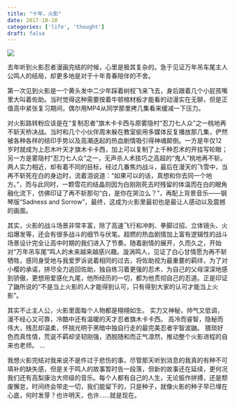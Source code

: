 ```yaml
---
title: "十年，火影"
date: 2017-10-10
categories: ['life', 'thought']
draft: false
---
```


![](https://i.loli.net/2019/03/17/5c8de5d5427e6.jpg)

去年听到火影忍者漫画完结的时候，心里是极其复杂的。急于见证万年吊车尾主人公鸣人的结局，却更多地是对于十年青春陪伴的不舍。

第一次见到火影是一个黄头发中二少年踩着树杈飞来飞去，身后跟着几个小屁孩嘴里大叫着佐助。当时觉得这种需要按着牛顿棺材板才能看的动漫实在无聊，但是正值高中紧张复习期间，偶尔用MP4从同学那里拷几集看来缓减一下压力。

对火影路转粉应该是在“复制忍者”旗木卡卡西与原雾隐村“忍刀七人众”之一桃地再不斩天桥决战。当时和几个小伙伴周末躲在教室偷用多媒体反复播放那几集，俨然被各种各样的结印手势以及高潮迭起的热血剧情吸引得神魂颠倒。一方是年仅12岁时就成为上忍木叶天才旗木卡卡西，加上可以复制了上千种忍术的开挂写轮眼；另一方是雾隐村“忍刀七人众”之一，无声杀人术技巧之高超的“鬼人”桃地再不斩。两人实力相近，却有着不同的目标，经过几番焦灼战斗，最后在漫天的飞雪中，当再不斩死在白的身边时，流着泪说道：“如果可以的话，真想和你去同一个地方。”，而与此同时，一颗雪花的结晶则因为白刚刚死去时残留的体温而在白的眼角融化流下，仿佛印证了再不斩那句“白，是你在哭泣么？”，再配上背景音乐——钢琴版“Sadness and Sorrow”，​最终，这成为火影里最初也是最让人感动以及震撼的画面。

其实，火影的战斗场景非常丰富，除了高速飞行和冲刺、拳脚过招、立体镜头、火焰爆发等，还会有很多战斗的细节与伏笔。超燃的热血剧情加上富有逻辑性的战斗场景设计完全让高中时期的我们进入了节奏。随着剧情的展开，久而久之，开始对“万年吊车尾”鸣人的未来越来越感兴趣。漩涡鸣人，见证了白心甘情愿为再不斩牺牲，感同身受地与我爱罗诉说着相同的过去，将佐助视为最重要的羁绊，为了对小樱的承诺，拼尽全力追回佐助，独自练习着更强的忍术，为自己的父母深深地感到骄傲，更想用爱感化九尾，他所经历的一切，都为他贯彻自己的忍道。正是印证了鼬所说的“不是当上火影的人才能得到认可，只有得到大家的认可才能当上火影”。

其实不止主人公，火影里面每个人物都是栩栩如生。
实力又神秘，帅气又低调，漫不经心又可靠，冷酷中还有温暖的天才忍者旗木卡卡西。
高冷而睿智，隐秘而伟大，残忍却温柔，怀揣光明于黑暗中独自行走的最完美忍者宇智波鼬。
猥琐好色而真性情，荒诞不羁却坚韧刚强，洒脱随和而正气凛然，推动整个火影进程的自来也老师。
...

我想火影完结对我来说不是件过于悲伤的事，尽管那天听到消息的我真的有种不可填补的缺失感，但是关于鸣人的故事暂时告一段落，但新的故事还在延续，更何况我们还有高梨康治大师级的音乐。每个人都有自己的人生，无论振作拼搏，还是颓废懈怠，时间终会带走一切，我们能留下的，只是种子，就像火影的种子早已埋在心底，何时发芽？也许明天，也许……就是现在。
